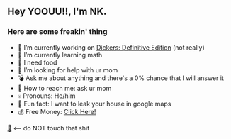 ## Hey YOOUU!!, I'm NK.

### Here are some freakin' thing

- 🤨  I’m currently working on [Dickers: Definitive Edition](https://never.gonna.give.you.up) (not really)
- 🖕  I’m currently learning math
- 🐷  I need food
- 🤮  I’m looking for help with ur mom
- 💣  Ask me about anything and there's a 0% chance that I will answer it
- 🤢  How to reach me: ask ur mom
- 💀  Pronouns: He/him
- 🔪  Fun fact: I want to leak your house in google maps
- 💰  Free Money: [Click Here!](https://youtu.be/watch?v=dQw4w9WgXcQ/)

[💩](https://youtube.com/w/dQw4w9WgXcQ) <-- do NOT touch that shit
